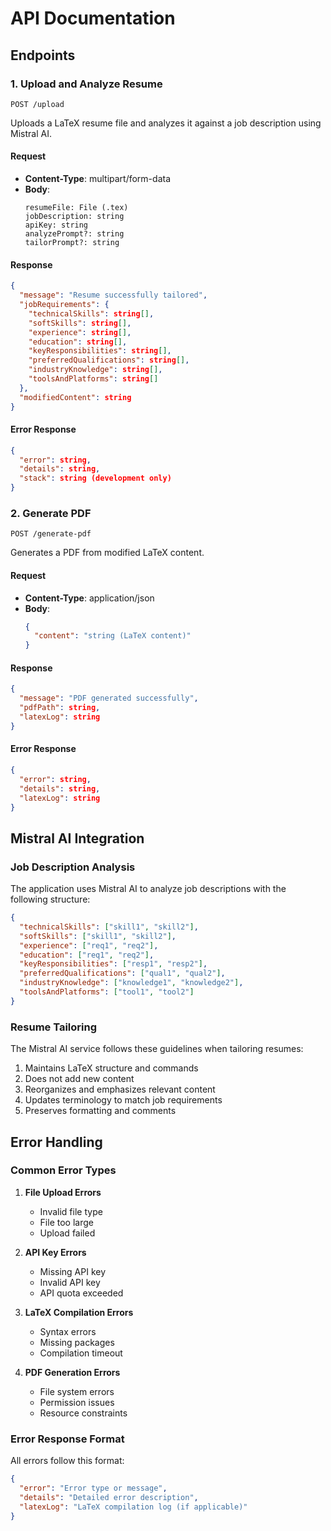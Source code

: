 # API Documentation

## Endpoints

### 1. Upload and Analyze Resume
`POST /upload`

Uploads a LaTeX resume file and analyzes it against a job description using Mistral AI.

#### Request
- **Content-Type**: multipart/form-data
- **Body**:
  ```
  resumeFile: File (.tex)
  jobDescription: string
  apiKey: string
  analyzePrompt?: string
  tailorPrompt?: string
  ```

#### Response
```json
{
  "message": "Resume successfully tailored",
  "jobRequirements": {
    "technicalSkills": string[],
    "softSkills": string[],
    "experience": string[],
    "education": string[],
    "keyResponsibilities": string[],
    "preferredQualifications": string[],
    "industryKnowledge": string[],
    "toolsAndPlatforms": string[]
  },
  "modifiedContent": string
}
```

#### Error Response
```json
{
  "error": string,
  "details": string,
  "stack": string (development only)
}
```

### 2. Generate PDF
`POST /generate-pdf`

Generates a PDF from modified LaTeX content.

#### Request
- **Content-Type**: application/json
- **Body**:
  ```json
  {
    "content": "string (LaTeX content)"
  }
  ```

#### Response
```json
{
  "message": "PDF generated successfully",
  "pdfPath": string,
  "latexLog": string
}
```

#### Error Response
```json
{
  "error": string,
  "details": string,
  "latexLog": string
}
```

## Mistral AI Integration

### Job Description Analysis
The application uses Mistral AI to analyze job descriptions with the following structure:

```json
{
  "technicalSkills": ["skill1", "skill2"],
  "softSkills": ["skill1", "skill2"],
  "experience": ["req1", "req2"],
  "education": ["req1", "req2"],
  "keyResponsibilities": ["resp1", "resp2"],
  "preferredQualifications": ["qual1", "qual2"],
  "industryKnowledge": ["knowledge1", "knowledge2"],
  "toolsAndPlatforms": ["tool1", "tool2"]
}
```

### Resume Tailoring
The Mistral AI service follows these guidelines when tailoring resumes:
1. Maintains LaTeX structure and commands
2. Does not add new content
3. Reorganizes and emphasizes relevant content
4. Updates terminology to match job requirements
5. Preserves formatting and comments

## Error Handling

### Common Error Types
1. **File Upload Errors**
   - Invalid file type
   - File too large
   - Upload failed

2. **API Key Errors**
   - Missing API key
   - Invalid API key
   - API quota exceeded

3. **LaTeX Compilation Errors**
   - Syntax errors
   - Missing packages
   - Compilation timeout

4. **PDF Generation Errors**
   - File system errors
   - Permission issues
   - Resource constraints

### Error Response Format
All errors follow this format:
```json
{
  "error": "Error type or message",
  "details": "Detailed error description",
  "latexLog": "LaTeX compilation log (if applicable)"
}
```